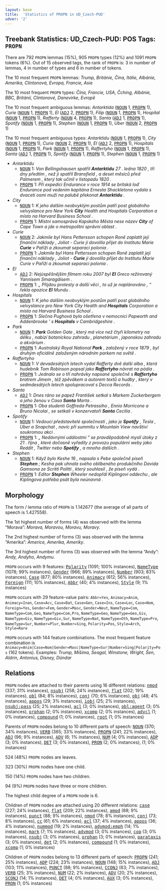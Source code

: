 ```yaml
---
layout: base
title:  'Statistics of PROPN in UD_Czech-PUD'
udver: '2'
---
```


## Treebank Statistics: UD_Czech-PUD: POS Tags: `PROPN`

There are 792 `PROPN` lemmas (15%), 905 `PROPN` types (12%) and 1091 `PROPN` tokens (6%).
Out of 15 observed tags, the rank of `PROPN` is: 3 in number of lemmas, 4 in number of types and 6 in number of tokens.

The 10 most frequent `PROPN` lemmas: <em>Trump, Británie, Čína, Itálie, Albánie, Amerika, Clintonová, Evropa, Francie, Asie</em>

The 10 most frequent `PROPN` types:  <em>Čína, Francie, USA, Čching, Albánie, BBC, Británii, Clintonové, Danevirke, Evropě</em>

The 10 most frequent ambiguous lemmas: <em>Antarktida</em> (<tt><a href="cs_pud-pos-NOUN.html">NOUN</a></tt> 1, <tt><a href="cs_pud-pos-PROPN.html">PROPN</a></tt> 1), <em>Curie</em> (<tt><a href="cs_pud-pos-NOUN.html">NOUN</a></tt> 1, <tt><a href="cs_pud-pos-PROPN.html">PROPN</a></tt> 1), <em>El</em> (<tt><a href="cs_pud-pos-ADJ.html">ADJ</a></tt> 2, <tt><a href="cs_pud-pos-PROPN.html">PROPN</a></tt> 1), <em>Filip</em> (<tt><a href="cs_pud-pos-NOUN.html">NOUN</a></tt> 1, <tt><a href="cs_pud-pos-PROPN.html">PROPN</a></tt> 1), <em>Hospital</em> (<tt><a href="cs_pud-pos-NOUN.html">NOUN</a></tt> 1, <tt><a href="cs_pud-pos-PROPN.html">PROPN</a></tt> 1), <em>Rafferty</em> (<tt><a href="cs_pud-pos-NOUN.html">NOUN</a></tt> 4, <tt><a href="cs_pud-pos-PROPN.html">PROPN</a></tt> 1), <em>Santa</em> (<tt><a href="cs_pud-pos-ADJ.html">ADJ</a></tt> 1, <tt><a href="cs_pud-pos-PROPN.html">PROPN</a></tt> 1), <em>Spotify</em> (<tt><a href="cs_pud-pos-NOUN.html">NOUN</a></tt> 1, <tt><a href="cs_pud-pos-PROPN.html">PROPN</a></tt> 1), <em>Stephen</em> (<tt><a href="cs_pud-pos-NOUN.html">NOUN</a></tt> 1, <tt><a href="cs_pud-pos-PROPN.html">PROPN</a></tt> 1), <em>Uber</em> (<tt><a href="cs_pud-pos-NOUN.html">NOUN</a></tt> 2, <tt><a href="cs_pud-pos-PROPN.html">PROPN</a></tt> 1)

The 10 most frequent ambiguous types:  <em>Antarktidu</em> (<tt><a href="cs_pud-pos-NOUN.html">NOUN</a></tt> 1, <tt><a href="cs_pud-pos-PROPN.html">PROPN</a></tt> 1), <em>City</em> (<tt><a href="cs_pud-pos-NOUN.html">NOUN</a></tt> 1, <tt><a href="cs_pud-pos-PROPN.html">PROPN</a></tt> 1), <em>Curie</em> (<tt><a href="cs_pud-pos-NOUN.html">NOUN</a></tt> 2, <tt><a href="cs_pud-pos-PROPN.html">PROPN</a></tt> 1), <em>El</em> (<tt><a href="cs_pud-pos-ADJ.html">ADJ</a></tt> 2, <tt><a href="cs_pud-pos-PROPN.html">PROPN</a></tt> 1), <em>Hospitals</em> (<tt><a href="cs_pud-pos-NOUN.html">NOUN</a></tt> 1, <tt><a href="cs_pud-pos-PROPN.html">PROPN</a></tt> 1), <em>Park</em> (<tt><a href="cs_pud-pos-NOUN.html">NOUN</a></tt> 1, <tt><a href="cs_pud-pos-PROPN.html">PROPN</a></tt> 1), <em>Raffertyho</em> (<tt><a href="cs_pud-pos-NOUN.html">NOUN</a></tt> 1, <tt><a href="cs_pud-pos-PROPN.html">PROPN</a></tt> 1), <em>Santa</em> (<tt><a href="cs_pud-pos-ADJ.html">ADJ</a></tt> 1, <tt><a href="cs_pud-pos-PROPN.html">PROPN</a></tt> 1), <em>Spotify</em> (<tt><a href="cs_pud-pos-NOUN.html">NOUN</a></tt> 1, <tt><a href="cs_pud-pos-PROPN.html">PROPN</a></tt> 1), <em>Stephen</em> (<tt><a href="cs_pud-pos-NOUN.html">NOUN</a></tt> 1, <tt><a href="cs_pud-pos-PROPN.html">PROPN</a></tt> 1)


* <em>Antarktidu</em>
  * <tt><a href="cs_pud-pos-NOUN.html">NOUN</a></tt> 1: <em>Von Bellingshausen spatřil <b>Antarktidu</b> 27 . ledna 1820 , tři dny předtím , než ji spatřil Bransfield , a deset měsíců před Palmerem , který tak učinil v listopadu 1820 .</em>
  * <tt><a href="cs_pud-pos-PROPN.html">PROPN</a></tt> 1: <em>Při expedici Endurance v roce 1914 se britská loď Endurance pod vedením kapitána Ernesta Shackletona vydala s dvaceti osmi muži na palubě překonat <b>Antarktidu</b> .</em>
* <em>City</em>
  * <tt><a href="cs_pud-pos-NOUN.html">NOUN</a></tt> 1: <em>K jeho dalším neobvyklým postům patří post globálního velvyslance pro New York <b>City</b> Health and Hospitals Corporation a místo na Harvard Business School .</em>
  * <tt><a href="cs_pud-pos-PROPN.html">PROPN</a></tt> 1: <em>Místní samospráva Kapského Města nese název <b>City</b> of Cape Town a jde o metropolitní správní oblast .</em>
* <em>Curie</em>
  * <tt><a href="cs_pud-pos-NOUN.html">NOUN</a></tt> 2: <em>Jakmile byl Hans Pettersson schopen Roně zaplatit její finanční náklady , Joliot - Curie jí dovolila přijet do Institutu Marie <b>Curie</b> v Paříži a zkoumat separaci polonia .</em>
  * <tt><a href="cs_pud-pos-PROPN.html">PROPN</a></tt> 1: <em>Jakmile byl Hans Pettersson schopen Roně zaplatit její finanční náklady , Joliot - <b>Curie</b> jí dovolila přijet do Institutu Marie Curie v Paříži a zkoumat separaci polonia .</em>
* <em>El</em>
  * <tt><a href="cs_pud-pos-ADJ.html">ADJ</a></tt> 2: <em>Nejúspěšnějším filmem roku 2007 byl <b>El</b> Greco režírovaný Yannisem Smaragdisem .</em>
  * <tt><a href="cs_pud-pos-PROPN.html">PROPN</a></tt> 1: <em>„ Přijdou protesty a další věci , to už je naplánováno , “ řekla opozice <b>El</b> Mundu .</em>
* <em>Hospitals</em>
  * <tt><a href="cs_pud-pos-NOUN.html">NOUN</a></tt> 1: <em>K jeho dalším neobvyklým postům patří post globálního velvyslance pro New York City Health and <b>Hospitals</b> Corporation a místo na Harvard Business School .</em>
  * <tt><a href="cs_pud-pos-PROPN.html">PROPN</a></tt> 1: <em>Slečna Pughová byla ošetřena v nemocnici Papworth and Addenbrooke ' s <b>Hospitals</b> v Cambridgeshire .</em>
* <em>Park</em>
  * <tt><a href="cs_pud-pos-NOUN.html">NOUN</a></tt> 1: <em><b>Park</b> Golden Gate , který má více než čtyři kilometry na délku , nabízí botanickou zahradu , planetárium , japonskou zahradu a akvárium .</em>
  * <tt><a href="cs_pud-pos-PROPN.html">PROPN</a></tt> 1: <em>Australský Royal National <b>Park</b> , založený v roce 1879 , byl druhým oficiálně založeným národním parkem na světě .</em>
* <em>Raffertyho</em>
  * <tt><a href="cs_pud-pos-NOUN.html">NOUN</a></tt> 1: <em>V devadesátých letech vydal Rafferty dvě další alba , která hudebník Tom Robinson popsal jako <b>Raffertyho</b> návrat na pódia .</em>
  * <tt><a href="cs_pud-pos-PROPN.html">PROPN</a></tt> 1: <em>Jednalo se o tři nahrávky napsané společně s <b>Raffertyho</b> bratrem Jimem , též zpěvákem a autorem textů a hudby , který v sedmdesátých letech spolupracoval s Decca Records .</em>
* <em>Santa</em>
  * <tt><a href="cs_pud-pos-ADJ.html">ADJ</a></tt> 1: <em>Dnes ráno se papež František setkal s Markem Zuckerbergem a jeho ženou v Casa <b>Santa</b> Marta .</em>
  * <tt><a href="cs_pud-pos-PROPN.html">PROPN</a></tt> 1: <em>Oba studenti Goffreda Petrassiho , Ennio Morricone a Bruno Nicolai , se setkali v konzervatoři <b>Santa</b> Cecilia .</em>
* <em>Spotify</em>
  * <tt><a href="cs_pud-pos-NOUN.html">NOUN</a></tt> 1: <em>Vedoucí představitelé společností , jako je <b>Spotify</b> , Tesla , Uber a Snapchat , navíc při summitu v Mountain View navštíví soukromou akci .</em>
  * <tt><a href="cs_pud-pos-PROPN.html">PROPN</a></tt> 1: <em>„ Nedávnými událostmi “ se pravděpodobně myslí útoky z 21 . října , které dočasně vyřadily z provozu populární weby jako Reddit , Twitter nebo <b>Spotify</b> , a mnoho dalších .</em>
* <em>Stephen</em>
  * <tt><a href="cs_pud-pos-NOUN.html">NOUN</a></tt> 1: <em>Když bylo Keshe 16 , napsala s Pebe společně píseň <b>Stephen</b> ; Kesha pak uhnala svého oblíbeného produkčního Davida Gamsona ze Scritti Politti , který souhlasil , že píseň vydá .</em>
  * <tt><a href="cs_pud-pos-PROPN.html">PROPN</a></tt> 1: <em>Editor <b>Stephen</b> Wheeler nedopřál Kiplingovi oddechu , ale Kiplingova potřeba psát byla neúnavná .</em>

## Morphology

The form / lemma ratio of `PROPN` is 1.142677 (the average of all parts of speech is 1.427558).

The 1st highest number of forms (4) was observed with the lemma “Morava”: <em>Morava, Moravou, Moravu, Moravy</em>.

The 2nd highest number of forms (3) was observed with the lemma “Amerika”: <em>Americe, Amerika, Ameriky</em>.

The 3rd highest number of forms (3) was observed with the lemma “Andy”: <em>Andy, Andyho, Andymu</em>.

`PROPN` occurs with 9 features: <tt><a href="cs_pud-feat-Polarity.html">Polarity</a></tt> (1091; 100% instances), <tt><a href="cs_pud-feat-NameType.html">NameType</a></tt> (1078; 99% instances), <tt><a href="cs_pud-feat-Gender.html">Gender</a></tt> (966; 89% instances), <tt><a href="cs_pud-feat-Number.html">Number</a></tt> (903; 83% instances), <tt><a href="cs_pud-feat-Case.html">Case</a></tt> (877; 80% instances), <tt><a href="cs_pud-feat-Animacy.html">Animacy</a></tt> (612; 56% instances), <tt><a href="cs_pud-feat-Foreign.html">Foreign</a></tt> (111; 10% instances), <tt><a href="cs_pud-feat-Abbr.html">Abbr</a></tt> (40; 4% instances), <tt><a href="cs_pud-feat-Style.html">Style</a></tt> (9; 1% instances)

`PROPN` occurs with 29 feature-value pairs: `Abbr=Yes`, `Animacy=Anim`, `Animacy=Inan`, `Case=Acc`, `Case=Dat`, `Case=Gen`, `Case=Ins`, `Case=Loc`, `Case=Nom`, `Foreign=Yes`, `Gender=Fem`, `Gender=Masc`, `Gender=Neut`, `NameType=Com`, `NameType=Com,Geo`, `NameType=Com,Pro`, `NameType=Geo`, `NameType=Geo,Giv`, `NameType=Giv`, `NameType=Giv,Sur`, `NameType=Nat`, `NameType=Oth`, `NameType=Pro`, `NameType=Sur`, `Number=Plur`, `Number=Sing`, `Polarity=Pos`, `Style=Arch`, `Style=Rare`

`PROPN` occurs with 144 feature combinations.
The most frequent feature combination is `Animacy=Anim|Case=Nom|Gender=Masc|NameType=Sur|Number=Sing|Polarity=Pos` (162 tokens).
Examples: <em>Trump, Mišima, Seagal, Winstone, Wright, Šen, Aldrin, Antonius, Disney, Dündar</em>


## Relations

`PROPN` nodes are attached to their parents using 16 different relations: <tt><a href="cs_pud-dep-nmod.html">nmod</a></tt> (337; 31% instances), <tt><a href="cs_pud-dep-nsubj.html">nsubj</a></tt> (258; 24% instances), <tt><a href="cs_pud-dep-flat.html">flat</a></tt> (202; 19% instances), <tt><a href="cs_pud-dep-obl.html">obl</a></tt> (84; 8% instances), <tt><a href="cs_pud-dep-conj.html">conj</a></tt> (70; 6% instances), <tt><a href="cs_pud-dep-obj.html">obj</a></tt> (48; 4% instances), <tt><a href="cs_pud-dep-appos.html">appos</a></tt> (29; 3% instances), <tt><a href="cs_pud-dep-iobj.html">iobj</a></tt> (25; 2% instances), <tt><a href="cs_pud-dep-nsubj-pass.html">nsubj:pass</a></tt> (25; 2% instances), <tt><a href="cs_pud-dep-acl.html">acl</a></tt> (3; 0% instances), <tt><a href="cs_pud-dep-obl-agent.html">obl:agent</a></tt> (3; 0% instances), <tt><a href="cs_pud-dep-orphan.html">orphan</a></tt> (2; 0% instances), <tt><a href="cs_pud-dep-xcomp.html">xcomp</a></tt> (2; 0% instances), <tt><a href="cs_pud-dep-advcl.html">advcl</a></tt> (1; 0% instances), <tt><a href="cs_pud-dep-compound.html">compound</a></tt> (1; 0% instances), <tt><a href="cs_pud-dep-root.html">root</a></tt> (1; 0% instances)

Parents of `PROPN` nodes belong to 10 different parts of speech: <tt><a href="cs_pud-pos-NOUN.html">NOUN</a></tt> (370; 34% instances), <tt><a href="cs_pud-pos-VERB.html">VERB</a></tt> (365; 33% instances), <tt><a href="cs_pud-pos-PROPN.html">PROPN</a></tt> (241; 22% instances), <tt><a href="cs_pud-pos-ADJ.html">ADJ</a></tt> (96; 9% instances), <tt><a href="cs_pud-pos-ADV.html">ADV</a></tt> (6; 1% instances), <tt><a href="cs_pud-pos-NUM.html">NUM</a></tt> (4; 0% instances), <tt><a href="cs_pud-pos-ADP.html">ADP</a></tt> (3; 0% instances), <tt><a href="cs_pud-pos-DET.html">DET</a></tt> (3; 0% instances), <tt><a href="cs_pud-pos-PRON.html">PRON</a></tt> (2; 0% instances),  (1; 0% instances)

524 (48%) `PROPN` nodes are leaves.

323 (30%) `PROPN` nodes have one child.

150 (14%) `PROPN` nodes have two children.

94 (9%) `PROPN` nodes have three or more children.

The highest child degree of a `PROPN` node is 6.

Children of `PROPN` nodes are attached using 20 different relations: <tt><a href="cs_pud-dep-case.html">case</a></tt> (227; 24% instances), <tt><a href="cs_pud-dep-flat.html">flat</a></tt> (209; 22% instances), <tt><a href="cs_pud-dep-amod.html">amod</a></tt> (88; 9% instances), <tt><a href="cs_pud-dep-punct.html">punct</a></tt> (88; 9% instances), <tt><a href="cs_pud-dep-nmod.html">nmod</a></tt> (78; 8% instances), <tt><a href="cs_pud-dep-conj.html">conj</a></tt> (73; 8% instances), <tt><a href="cs_pud-dep-cc.html">cc</a></tt> (61; 6% instances), <tt><a href="cs_pud-dep-acl.html">acl</a></tt> (37; 4% instances), <tt><a href="cs_pud-dep-appos.html">appos</a></tt> (36; 4% instances), <tt><a href="cs_pud-dep-nummod.html">nummod</a></tt> (19; 2% instances), <tt><a href="cs_pud-dep-advmod-emph.html">advmod:emph</a></tt> (14; 1% instances), <tt><a href="cs_pud-dep-mark.html">mark</a></tt> (7; 1% instances), <tt><a href="cs_pud-dep-advmod.html">advmod</a></tt> (3; 0% instances), <tt><a href="cs_pud-dep-cop.html">cop</a></tt> (3; 0% instances), <tt><a href="cs_pud-dep-nsubj.html">nsubj</a></tt> (3; 0% instances), <tt><a href="cs_pud-dep-orphan.html">orphan</a></tt> (3; 0% instances), <tt><a href="cs_pud-dep-parataxis.html">parataxis</a></tt> (3; 0% instances), <tt><a href="cs_pud-dep-det.html">det</a></tt> (2; 0% instances), <tt><a href="cs_pud-dep-compound.html">compound</a></tt> (1; 0% instances), <tt><a href="cs_pud-dep-xcomp.html">xcomp</a></tt> (1; 0% instances)

Children of `PROPN` nodes belong to 13 different parts of speech: <tt><a href="cs_pud-pos-PROPN.html">PROPN</a></tt> (241; 25% instances), <tt><a href="cs_pud-pos-ADP.html">ADP</a></tt> (224; 23% instances), <tt><a href="cs_pud-pos-NOUN.html">NOUN</a></tt> (148; 15% instances), <tt><a href="cs_pud-pos-ADJ.html">ADJ</a></tt> (103; 11% instances), <tt><a href="cs_pud-pos-PUNCT.html">PUNCT</a></tt> (88; 9% instances), <tt><a href="cs_pud-pos-CCONJ.html">CCONJ</a></tt> (63; 7% instances), <tt><a href="cs_pud-pos-VERB.html">VERB</a></tt> (25; 3% instances), <tt><a href="cs_pud-pos-NUM.html">NUM</a></tt> (22; 2% instances), <tt><a href="cs_pud-pos-ADV.html">ADV</a></tt> (20; 2% instances), <tt><a href="cs_pud-pos-SCONJ.html">SCONJ</a></tt> (14; 1% instances), <tt><a href="cs_pud-pos-DET.html">DET</a></tt> (4; 0% instances), <tt><a href="cs_pud-pos-AUX.html">AUX</a></tt> (3; 0% instances), <tt><a href="cs_pud-pos-PRON.html">PRON</a></tt> (1; 0% instances)


